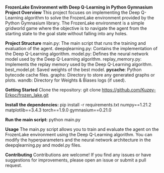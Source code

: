 **FrozenLake Environment with Deep Q-Learning in Python Gymnasium**
**Project Overview**
This project focuses on implementing the Deep Q-Learning algorithm to solve the FrozenLake environment provided by the Python Gymnasium library. The FrozenLake environment is a simple gridworld game where the objective is to navigate the agent from the starting state to the goal state without falling into any holes.

**Project Structure**
main.py: The main script that runs the training and evaluation of the agent.
deepqlearning.py: Contains the implementation of the Deep Q-Learning algorithm.
model.py: Defines the neural network model used by the Deep Q-Learning algorithm.
replay_memory.py: Implements the replay memory used by the Deep Q-Learning algorithm.
best_model.pt: Saved weights of the best model.
__pycache__: Python bytecode cache files.
graphs: Directory to store any generated graphs or plots.
wandb: Directory for Weights & Biases logs (if used).

**Getting Started**
Clone the repository:
git clone https://github.com/Kuzey-Erkoc/frozen_lake.git

**Install the dependencies:**
pip install -r requirements.txt
numpy==1.21.2
matplotlib==3.4.3
torch==1.9.0
gymnasium==0.21.0

**Run the main script:**
python main.py

**Usage**
The main.py script allows you to train and evaluate the agent on the FrozenLake environment using the Deep Q-Learning algorithm. You can modify the hyperparameters and the neural network architecture in the deepqlearning.py and model.py files.

**Contributing**
Contributions are welcome! If you find any issues or have suggestions for improvements, please open an issue or submit a pull request.
